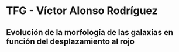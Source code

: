 # TFG - Víctor Alonso Rodríguez
## Evolución de la morfología de las galaxias en función del desplazamiento al rojo
